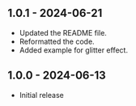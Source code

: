 ## 1.0.1 - 2024-06-21

* Updated the README file.
* Reformatted the code.
* Added example for glitter effect.

## 1.0.0 - 2024-06-13

* Initial release